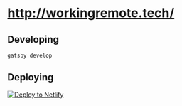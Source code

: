 # http://workingremote.tech/

## Developing

```shell
gatsby develop
```

## Deploying

[![Deploy to Netlify](https://www.netlify.com/img/deploy/button.svg)](https://app.netlify.com/start/deploy?repository=https://github.com/jimarment/working-remote)
